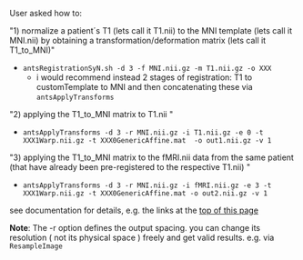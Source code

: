 User asked how to:

"1) normalize a patient´s T1 (lets call it T1.nii) to the MNI template (lets call it MNI.nii) by obtaining a transformation/deformation matrix (lets call it T1_to_MNI)"

* `antsRegistrationSyN.sh -d 3 -f MNI.nii.gz -m T1.nii.gz -o XXX `
    * i would recommend instead 2 stages of registration: T1 to customTemplate to MNI and then concatenating these via `antsApplyTransforms`

"2) applying the T1_to_MNI matrix to T1.nii "

*  `antsApplyTransforms -d 3 -r MNI.nii.gz -i T1.nii.gz -e 0 -t XXX1Warp.nii.gz -t XXX0GenericAffine.mat  -o out1.nii.gz -v 1` 

"3) applying the T1_to_MNI matrix to the fMRI.nii data from the same patient (that have already been pre-registered to the respective T1.nii) "

*  `antsApplyTransforms -d 3 -r MNI.nii.gz -i fMRI.nii.gz -e 3 -t XXX1Warp.nii.gz -t XXX0GenericAffine.mat -o out2.nii.gz -v 1 `   

see documentation for details, e.g. the links at the [top of this page](http://stnava.github.io/ANTs/)


**Note**: The -r option defines the output spacing.  you can change its resolution ( not its physical space ) freely and get valid results.  e.g. via `ResampleImage`